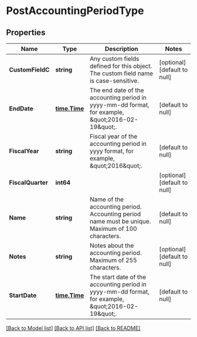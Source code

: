 # PostAccountingPeriodType

## Properties
Name | Type | Description | Notes
------------ | ------------- | ------------- | -------------
**CustomFieldC** | **string** | Any custom fields defined for this object. The custom field name is case-sensitive.  | [optional] [default to null]
**EndDate** | [**time.Time**](time.Time.md) | The end date of the accounting period in yyyy-mm-dd format, for example, \&quot;2016-02-19\&quot;.  | [default to null]
**FiscalYear** | **string** | Fiscal year of the accounting period in yyyy format, for example, \&quot;2016\&quot;.  | [default to null]
**FiscalQuarter** | **int64** |  | [optional] [default to null]
**Name** | **string** | Name of the accounting period.  Accounting period name must be unique. Maximum of 100 characters.  | [default to null]
**Notes** | **string** | Notes about the accounting period.  Maximum of 255 characters.  | [optional] [default to null]
**StartDate** | [**time.Time**](time.Time.md) | The start date of the accounting period in yyyy-mm-dd format, for example, \&quot;2016-02-19\&quot;.  | [default to null]

[[Back to Model list]](../README.md#documentation-for-models) [[Back to API list]](../README.md#documentation-for-api-endpoints) [[Back to README]](../README.md)


